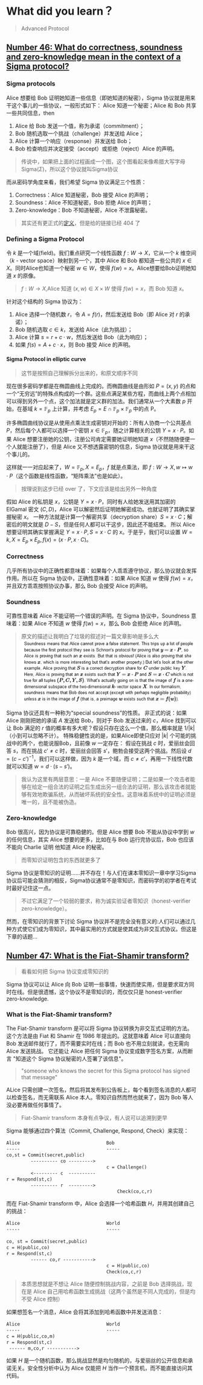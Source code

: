 # What did you learn？

> Advanced Protocol

## [Number 46: What do correctness, soundness and zero-knowledge mean in the context of a Sigma protocol?](https://bristolcrypto.blogspot.com/2015/08/52-things-number-46-what-do-correctness.html)

### Sigma protocols

Alice 想要给 Bob 证明她知道一些信息（即她知道的秘密），Sigma 协议就是用来干这个事儿的一些协议，一般形式如下：
Alice 知道一个秘密；Alice 和 Bob 共享一些共同信息，then

1. Alice 给 Bob 发送一个值，称为承诺（commitment）；
2. Bob 随机选取一个挑战（challenge）并发送给 Alice；
3. Alice 计算一个响应（response）并发送给 Bob；
4. Bob 检查响应并决定接受（accept）或拒绝（reject）Alice 的声明。

> 传说中，如果把上面的过程画成一个图，这个图看起来像希腊大写字母 Sigma($\Sigma$)，所以这个协议就叫Sigma协议

而从密码学角度来看，我们希望 Sigma 协议满足三个性质：

1. Correctness：Alice 知道秘密，Bob 接受 Alice 的声明；
2. Soundness：Alice 不知道秘密，Bob 拒绝 Alice 的声明；
3. Zero-knowledge：Bob 不知道秘密，Alice 不泄露秘密。

> 其实还有更正式的[定义](https://www.cs.bris.ac.uk/~bernhard/thesis.pdf)，但是给的链接已经 404 了

### Defining a Sigma Protocol

令 $k$ 是一个域(field)。我们重点研究一个线性函数 $f:W\rightarrow X$，它从一个 $k$ 维空间（$k$ - vector space）映射到另一个，其中 Alice 和 Bob 都知道一些公共的 $x\in X$。同时Alice也知道一个秘密 $w\in W$，使得 $f(w)=x$。Alice想要给Bob证明她知道 $x$ 的原像。
> $f:W\rightarrow X$,Alice 知道 $(x,w)\in X\times W$ 使得 $f(w)=x$，而 Bob 知道 $x$。

针对这个结构的 Sigma 协议为：

1. Alice 选择一个随机数 $r$，令 $A=f(r)$，然后发送给 Bob（即 Alice 对 $r$ 的承诺）；
2. Bob 随机选取 $c\in k$，发送给 Alice（此为挑战）；
3. Alice 计算 $s=r+c\cdot w$，然后发送给 Bob（此为响应）；
4. 如果 $f(s)=A+c\cdot x$，则 Bob 接受 Alice 的声明。

#### Sigma Protocol in elliptic curve

> 这节是按照自己理解拆分出来的，和原文顺序不同

现在很多密码学都是在椭圆曲线上完成的。而椭圆曲线是由形如 $P=(x,y)$ 的点和一个“无穷远”的特殊点构成的一个群。这些点满足某些方程，而曲线上两个点相加可以得到另外一个点，这个加法就是定义群的加法。我们通常从一个大素数 $p$ 开始，在基域 $k=\mathbb{F}_p$ 上计算，并考虑 $E_p=E\cap \mathbb{F}_p\times\mathbb{F}_p$ 中的点 P。

许多椭圆曲线协议是从使用点乘法生成密钥对开始的：所有人协商一个公共基点 $P$，然后每个人都可以选择一个密钥 $x\in \mathbb{F}_p$，随之计算相关的公钥 $Y=x\cdot P$。如果 Alice 想要注册她的公钥，注册公司肯定需要她证明她知道 $x$（不然随随便便一个人就能注册了），但是 Alice 又不想透露密钥的信息，Sigma 协议就是用来干这个事儿的。

这样就一一对应起来了，$W=\mathbb{F}_p,X=E_p$，$f$ 就是点乘法，即 $f:W\rightarrow X,w\mapsto w\cdot P$（这个函数是线性函数，“矩阵乘法”也是如此）。
> 按理说到这步已经 over 了，下文应该是给出另外一种角度

假如 Alice 的私钥是 $x$，公钥是 $Y=x\cdot P$，同时有人给她发送用其加密的 EIGamal 密文 $(C,D)$，Alice 可以解密然后证明她解密成功。也就证明了其确实掌握秘密 $x$。
一种方法就是计算一个解密共享（decryption share）$S=x\cdot C$；解密后的明文就是 $D-S$，但是任何人都可以干这步，因此还不能结束。
所以 Alice 想要证明其确实掌握满足 $Y=x\cdot P,S=x\cdot C$ 的 $x$。于是乎，我们可以设置 $W=k,X=E_p\times E_p,f(x)=(x\cdot P,x\cdot C)$。

### Correctness

几乎所有协议中的正确性都意味着：如果每个人乖乖遵守协议，那么协议就会发挥作用。所以在 Sigma 协议中，正确性意味着：如果 Alice 知道 $w$ 使得 $f(w)=x$，并且双方乖乖按照协议办事，那么 Bob 会接受 Alice 的声明。

### Soundness

可靠性意味着 Alice 不能证明一个错误的声明。在 Sigma 协议中，Soundness 意味着：如果 Alice 不知道 $w$ 使得 $f(w)=x$，那么 Bob 会拒绝 Alice 的声明。
> 原文的描述让我明白了垃圾的叙述对一篇文章影响是多么大
> ![Alt text](assets/Rlog9/image.png)

Sigma 协议还具有一种称为“special soundness”的性质。
非正式的说：如果 Alice 刚刚把她的承诺 $A$ 发送给 Bob，则对于 Bob 发送过来的 $c$，Alice 找到可以让 Bob 满足的 $r$ 值的概率有多大呢？假设只存在这么一个值，那么概率就是 $1/|k|$（小到可以忽略不计）。
特殊稳健性说的是，如果Alice即使只应对 $|k|$ 个可能的挑战中的两个，也能说服Bob，且前像 $w$ 一定存在：
假设在挑战 $c$ 时，爱丽丝会回答 $s$，而在挑战 $c'\neq c$ 时，爱丽丝会回答 $s'$，鲍勃会接受这两个挑战。然后设 $d=(c-c')^{-1}$，我们可以这样做，因为 $k$ 是一个域，而 $c\neq c'$，再用一下线性代数就可以知道 $w=d\cdot(s-s')$。
> 我认为这里有两层意思：一是 Alice 不要随便证明；二是如果一个攻击者能够在给定一组合法的证明之后生成出另一组合法的证明，那么该攻击者就能够有效地欺骗系统，从而破坏系统的安全性。这意味着系统中的证明必须是唯一的，且不能被伪造。

### Zero-knowledge

Bob 很高兴，因为协议是可靠稳健的。但是 Alice 想要 Bob 不能从协议中学到 $w$ 的任何信息，其实 Alice 想要的更多，比如在与 Bob 运行完协议后，Bob 也应该不能向 Charlie 证明 他知道 Alice 的秘密。
> 而零知识证明包含的东西就更多了

Sigma 协议是零知识的证明......并不存在！与人们在课本零知识一章中学习Sigma协议后可能会猜测的相反，Sigma协议通常不是零知识，而密码学的初学者在考试时最好记住这一点。
> 不过它满足了一个较弱的要求，称为诚实验证者零知识（honest-verifier zero-knowledge）。

然而，在零知识的背景下讨论 Sigma 协议并不是完全没有意义的:人们可以通过几种方式使它们成为零知识，其中最实用的方式就是使其成为非交互式协议。但这是下章的话题...

## [Number 47: What is the Fiat-Shamir transform?](https://bristolcrypto.blogspot.com/2015/08/52-things-number-47-what-is-fiat-shamir.html)

> 看看如何把 Sigma 协议变成零知识的

Sigma 协议可以让 Alice 向 Bob 证明一些事情，快速而使实用，但是要求双方同时在线。但是很遗憾，这个协议不是零知识的，而仅仅只是 honest-verifier zero-knowledge.

### What is the Fiat-Shamir transform?

The Fiat-Shamir transform 是可以将 Sigma 协议转换为非交互式证明的方法。这个方法是由 Fiat 和 Shamir 在 1986 年提出的。这就意味着 Alice 可以直接向 Bob 发送邮件就行了，而不需要实时在线；而 Bob 也不用立刻就读，也无需向 Alice 发送挑战。
它还能让 Alice 把任何 Sigma 协议变成数字签名方案，从而断言 "知道这个 Sigma 协议秘密的人签署了该信息"。
> "someone who knows the secret for this Sigma protocol has signed that message"

ALice 只需创建一次签名，然后将其发布到公告板上，每个看到签名消息的人都可以检查签名，而无需联系 Alice 本人。零知识自然而然也就来了，因为 Bob 等人没必要再做任何事情了。
> Fiat-Shamir transform 本身有点争议，有人说可以追溯到更早

Sigma 能够通过四个算法（Commit, Challenge, Respond, Check）来实现：

```fakecode
Alice                                Bob
-----                                -----
co,st = Commit(secret,public)
         ---------- co --------->
                                     c = Challenge()
         <--------- c  ----------
r = Respond(st,c)
         ---------- r  --------->
                                         Check(co,c,r)
```

而在 Fiat-Shamir transform 中，Alice 会选择一个哈希函数 $H$，并用其创建自己的挑战：

```fakecode
Alice                                World
-----                                -----

co, st = Commit(secret,public)
c = H(public,co)
r = Respond(st,c)
         ------ co,r ----------->
                                     c = H(public,co)
                                     Check(co,c,r)
```

> 本质思想就是不想让 Alice 随便控制挑战内容，之前是 Bob 选择挑战，现在是 Alice 自己用哈希函数生成挑战（这两个虽然是不同人完成的，但是均不受 Alice 控制）

如果想签名一个消息，Alice 会将其添加到哈希函数中并发送消息：

```fakecode
Alice                                World
-----                                -----
c = H(public,co,m)
r = Respond(st,c)
 ------ m,co,r ----------->
```

如果 $H$ 是一个随机函数，那么挑战显然是均匀随机的，与爱丽丝的公开信息和承诺无关。安全性分析中认为 Alice 仅能把 $H$ 当作一个预言机，而不能直接访问其代码。
